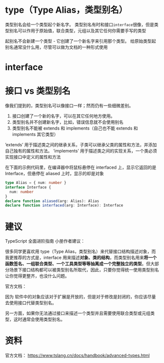 # type（Type Alias，类型别名）

类型别名会给一个类型起个新名字。 类型别名有时和接口`interface`很像，但是类型别名可以作用于原始值，联合类型，元组以及其它任何你需要手写的类型

起别名不会新建一个类型 - 它创建了一个新名字来引用那个类型。 给原始类型起别名通常没什么用，尽管可以做为文档的一种形式使用

# interface

# 接口 vs 类型别名

像我们提到的，类型别名可以像接口一样；然而仍有一些细微差别。

1. 接口创建了一个新的名字，可以在其它任何地方使用。
2. 类型别名并不创建新名字，比如，错误信息就不会使用别名
3. 类型别名不能被 extends 和 implements（自己也不能 extends 和 implements 其它类型）

’extends’ 用于描述类之间的继承关系，子类可以继承父类的属性和方法，并添加自己独有的属性和方法。 ’implements’ 用于描述类之间的实现关系，一个类必须实现接口中定义的属性和方法

在下面的示例代码里，在编译器中将鼠标悬停在 interfaced 上，显示它返回的是 Interface，但悬停在 aliased 上时，显示的却是对象

```ts
type Alias = { num: number }
interface Interface {
  num: number
}
declare function aliased(arg: Alias): Alias
declare function interfaced(arg: Interface): Interface
```

# 建议

TypeScript 全面进阶指南 小册作者建议：

很多同学更喜欢用 type（Type Alias，类型别名）来代替接口结构描述对象，而我更推荐的方式是，interface 用来描述**对象、类的结构**，而类型别名用来**将一个函数签名、一组联合类型、一个工具类型等等抽离成一个完整独立的类型**。但大部分场景下接口结构都可以被类型别名所取代，因此，只要你觉得统一使用类型别名让你觉得更整齐，也没什么问题。

官方文档：

因为 软件中的对象应该对于扩展是开放的，但是对于修改是封闭的，你应该尽量去使用接口代替类型别名。

另一方面，如果你无法通过接口来描述一个类型并且需要使用联合类型或元组类型，这时通常会使用类型别名。

# 资料

官方文档： https://www.tslang.cn/docs/handbook/advanced-types.html
